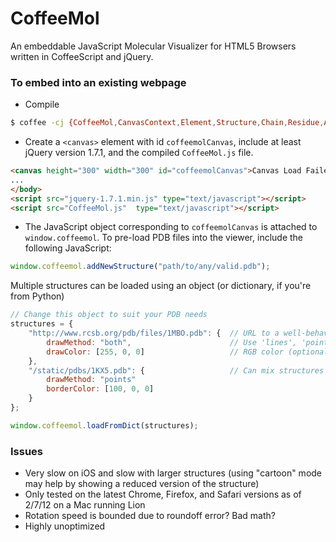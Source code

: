 CoffeeMol
=========

An embeddable JavaScript Molecular Visualizer for HTML5 Browsers written in CoffeeScript and jQuery.

### To embed into an existing webpage
* Compile

```bash
$ coffee -cj {CoffeeMol,CanvasContext,Element,Structure,Chain,Residue,Atom,Selector,main,Viewer}.coffee
```

* Create a `<canvas>` element with id `coffeemolCanvas`, include at least jQuery version 1.7.1, and the compiled `CoffeeMol.js` file.

```html
<canvas height="300" width="300" id="coffeemolCanvas">Canvas Load Failed</canvas>
...
</body>
<script src="jquery-1.7.1.min.js" type="text/javascript"></script>
<script src="CoffeeMol.js"  type="text/javascript"></script>
```

* The JavaScript object corresponding to `coffeemolCanvas` is attached to `window.coffeemol`. To pre-load PDB files into the viewer, include the following JavaScript:

```js
window.coffeemol.addNewStructure("path/to/any/valid.pdb");
```

Multiple structures can be loaded using an object (or dictionary, if you're from Python) 

```js
// Change this object to suit your PDB needs
structures = {
	"http://www.rcsb.org/pdb/files/1MBO.pdb": {  // URL to a well-behaved PDB file
		drawMethod: "both",						 // Use 'lines', 'points', or 'both'
		drawColor: [255, 0, 0]				     // RGB color (optional)
	},
    "/static/pdbs/1KX5.pdb": {					 // Can mix structures and properties
        drawMethod: "points"
		borderColor: [100, 0, 0]
	}
};

window.coffeemol.loadFromDict(structures);
```

### Issues

* Very slow on iOS and slow with larger structures (using "cartoon" mode may help by showing a reduced version of the structure)
* Only tested on the latest Chrome, Firefox, and Safari versions as of 2/7/12 on a Mac running Lion
* Rotation speed is bounded due to roundoff error? Bad math?
* Highly unoptimized
